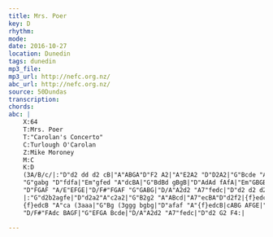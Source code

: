 ```yaml
---
title: Mrs. Poer
key: D
rhythm: 
mode:
date: 2016-10-27
location: Dunedin
tags: dunedin
mp3_file:
mp3_url: http://nefc.org.nz/
abc_url: http://nefc.org.nz/
source: 50Dundas
transcription:
chords: 
abc: |
    X:64
    T:Mrs. Poer
    T:"Carolan's Concerto"
    C:Turlough O'Carolan
    Z:Mike Moroney
    M:C
    K:D
    (3A/B/c/|:"D"d2 dd d2 cB|"A"ABGA"D"F2 A2|"A"E2A2 "D"D2A2|"G"Bcde "A"dcBA|"D"d2a2 fgaf|"A7"efge "D"fgaf|
    "G"gabg "D"fdfa|"Em"gfed "A"dcBA|"G"BdBd gBgB|"D"AdAd fAfA|"Em"GBGB efed|"A7"dcBc A2 AG|
    "D"FGAF "A/E"EFGE|"D/F#"FGAF "G"GABG|"D/A"A2d2 "A7"fedc|"D"d2 d2 d2 z (3A/B/c/:|
    |:"G"d2b2agfe|"D"d2a2"A"c2a2|"G"B2g2 "A"ABcd|"A7"ecBA"D"d2f2|{f}edcB"A" ca (3aaa|"G"Bg (3ggg "D"Af (3fff|
    {f}edcB "A"ca (3aaa|"G"Bg (3ggg bgbg|"D"afaf "A"{f}edcB|cABG AFGE|"D"DAFA DAFA|"Em"GEBE GEBE|
    "D/F#"FAdc BAGF|"G"EFGA Bcde|"D/A"A2d2 "A7"fedc|"D"d2 G2 F4:|

---
```

